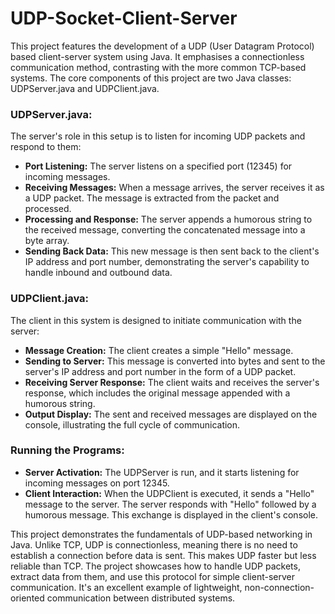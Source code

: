 # UDP-Socket-Client-Server
This project features the development of a UDP (User Datagram Protocol) based client-server system using Java. It emphasises a connectionless communication method, contrasting with the more common TCP-based systems. The core components of this project are two Java classes: UDPServer.java and UDPClient.java.

### UDPServer.java:
The server's role in this setup is to listen for incoming UDP packets and respond to them:
- **Port Listening:** The server listens on a specified port (12345) for incoming messages.
- **Receiving Messages:** When a message arrives, the server receives it as a UDP packet. The message is extracted from the packet and processed.
- **Processing and Response:** The server appends a humorous string to the received message, converting the concatenated message into a byte array.
- **Sending Back Data:** This new message is then sent back to the client's IP address and port number, demonstrating the server's capability to handle inbound and outbound data.

### UDPClient.java:
The client in this system is designed to initiate communication with the server:
- **Message Creation:** The client creates a simple "Hello" message.
- **Sending to Server:** This message is converted into bytes and sent to the server's IP address and port number in the form of a UDP packet.
- **Receiving Server Response:** The client waits and receives the server's response, which includes the original message appended with a humorous string.
- **Output Display:** The sent and received messages are displayed on the console, illustrating the full cycle of communication.

### Running the Programs:
- **Server Activation:** The UDPServer is run, and it starts listening for incoming messages on port 12345.
- **Client Interaction:** When the UDPClient is executed, it sends a "Hello" message to the server. The server responds with "Hello" followed by a humorous message. This exchange is displayed in the client's console.

This project demonstrates the fundamentals of UDP-based networking in Java. Unlike TCP, UDP is connectionless, meaning there is no need to establish a connection before data is sent. This makes UDP faster but less reliable than TCP. The project showcases how to handle UDP packets, extract data from them, and use this protocol for simple client-server communication. It's an excellent example of lightweight, non-connection-oriented communication between distributed systems.
